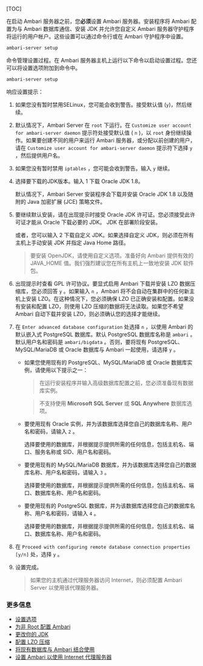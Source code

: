 [TOC]

在启动 Ambari 服务器之前，您**必须**设置 Ambari 服务器。安装程序将 Ambari 配置为与 Ambari 数据库通信、安装 JDK 并允许您自定义 Ambari 服务器守护程序将运行的用户帐户。这些设置可以通过命令行或在 Ambari 守护程序中设置。

```bash
ambari-server setup
```

命令管理设置过程。在 Ambari 服务器主机上运行以下命令以启动设置过程。您还可以将设置选项附加到命令中。

```bash
ambari-server setup
```

响应设置提示：

1. 如果您没有暂时禁用SELinux，您可能会收到警告。接受默认值 (`y`)，然后继续。
2. 默认情况下，Ambari Server 在 `root` 下运行。在 `Customize user account for ambari-server daemon` 提示符处接受默认值 ( `n` )，以 `root` 身份继续操作。如果要创建不同的用户来运行 Ambari 服务器，或分配以前创建的用户，请在 `Customize user account for ambari-server daemon` 提示符下选择 `y` ，然后提供用户名。
3. 如果您没有暂时禁用 `iptables` ，您可能会收到警告。输入 `y` 继续。
4. 选择要下载的JDK版本。输入 1 下载 Oracle JDK 1.8。

    默认情况下，Ambari Server 安装程序会下载并安装 Oracle JDK 1.8 以及随附的 Java 加密扩展 (JCE) 策略文件。

5. 要继续默认安装，请在出现提示时接受 Oracle JDK 许可证。您必须接受此许可证才能从 Oracle 下载必要的 JDK。 JDK 在部署阶段安装。

    或者，您可以输入 2 下载自定义 JDK。如果选择自定义 JDK，则必须在所有主机上手动安装 JDK 并指定 Java Home 路径。
    
    > 要安装 OpenJDK，请使用自定义选项。准备好向 Ambari 提供有效的 JAVA_HOME 值。我们强烈建议您在所有主机上一致地安装 JDK 软件包。

6. 出现提示时查看 GPL 许可协议。要显式启用 Ambari 下载并安装 LZO 数据压缩库，您必须回答 `y` 。如果输入 `n` ，Ambari 将不会自动在集群中的任何新主机上安装 LZO。在这种情况下，您必须确保 LZO 已正确安装和配置。如果没有安装和配置 LZO，则使用 LZO 压缩的数据将无法读取。如果您不希望 Ambari 自动下载并安装 LZO，则必须确认您的选择才能继续。
7. 在 `Enter advanced database configuration` 处选择 `n` ，以使用 Ambari 的默认嵌入式 PostgreSQL 数据库。默认 PostgreSQL 数据库名称是 `ambari` 。默认用户名和密码是 `ambari/bigdata` 。否则，要将现有 PostgreSQL、MySQL/MariaDB 或 Oracle 数据库与 Ambari 一起使用，请选择 `y` 。

   - 如果您使用现有的 PostgreSQL、MySQL/MariaDB 或 Oracle 数据库实例，请使用以下提示之一：

      > 在运行安装程序并输入高级数据库配置之前，您必须准备现有数据库实例。
    
      > 不支持使用 **Microsoft SQL Server** 或 **SQL Anywhere** 数据库选项。

   - 要使用现有 Oracle 实例，并为该数据库选择您自己的数据库名称、用户名和密码，请输入 `2` 。

       选择要使用的数据库，并根据提示提供所需的任何信息，包括主机名、端口、服务名称或 SID、用户名和密码。

   - 要使用现有的 MySQL/MariaDB 数据库，并为该数据库选择您自己的数据库名称、用户名和密码，请输入 `3` 。

       选择要使用的数据库，并根据提示提供所需的任何信息，包括主机名、端口、数据库名称、用户名和密码。

   - 要使用现有的 PostgreSQL 数据库，并为该数据库选择您自己的数据库名称、用户名和密码，请输入 `4` 。

       选择要使用的数据库，并根据提示提供所需的任何信息，包括主机名、端口、数据库名称、用户名和密码。

8. 在 `Proceed with configuring remote database connection properties [y/n]` 处，选择 `y` 。
9. 设置完成。

    > 如果您的主机通过代理服务器访问 Internet，则必须配置 Ambari Server 以使用该代理服务器。

### 更多信息

- [设置选项]($SetupOptions)
- [为非 Root 配置 Ambari](https://docs.devlive.org/read/apache-ambari-en-administering-2.7.5.0/Configuring-Ambari-For-Non-Root)
- [更改你的 JDK](https://docs.devlive.org/read/apache-ambari-en-administering-2.7.5.0/Changing-Your-JDK)
- [配置 LZO 压缩](https://docs.devlive.org/read/apache-ambari-en-administering-2.7.5.0/Configuring-LZO-Compression)
- [将现有数据库与 Ambari 结合使用](https://docs.devlive.org/read/apache-ambari-en-administering-2.7.5.0/Using-An-Existing-Database-With-Ambari)
- [设置 Ambari 以使用 Internet 代理服务器](https://docs.devlive.org/read/apache-ambari-en-administering-2.7.5.0/Setting-Up-Ambari-To-Use-An-Internet-Proxy-Server)
